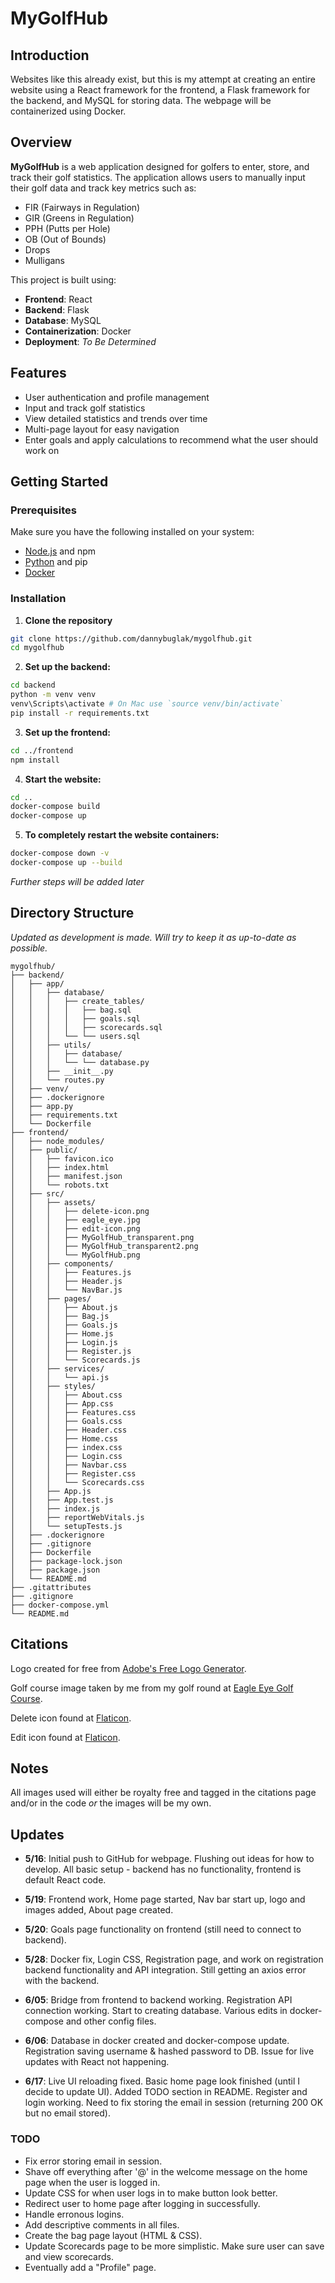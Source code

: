 # MyGolfHub

## Introduction

Websites like this already exist, but this is my attempt at creating an entire website using a React framework for the frontend, a Flask framework for the backend, and MySQL for storing data. The webpage will be containerized using Docker.

## Overview

**MyGolfHub** is a web application designed for golfers to enter, store, and track their golf statistics. The application allows users to manually input their golf data and track key metrics such as:

- FIR (Fairways in Regulation)
- GIR (Greens in Regulation)
- PPH (Putts per Hole)
- OB (Out of Bounds)
- Drops
- Mulligans

This project is built using:
- **Frontend**: React
- **Backend**: Flask
- **Database**: MySQL
- **Containerization**: Docker
- **Deployment**: *To Be Determined*

## Features

- User authentication and profile management
- Input and track golf statistics
- View detailed statistics and trends over time
- Multi-page layout for easy navigation
- Enter goals and apply calculations to recommend what the user should work on

## Getting Started

### Prerequisites

Make sure you have the following installed on your system:
- [Node.js](https://nodejs.org/) and npm
- [Python](https://www.python.org/) and pip
- [Docker](https://www.docker.com/)

### Installation

1. **Clone the repository**
```bash
git clone https://github.com/dannybuglak/mygolfhub.git
cd mygolfhub
```

2. **Set up the backend:**
```bash
cd backend
python -m venv venv
venv\Scripts\activate # On Mac use `source venv/bin/activate`
pip install -r requirements.txt
```

3. **Set up the frontend:**
```bash
cd ../frontend
npm install
```

4. **Start the website:**
```bash
cd ..
docker-compose build
docker-compose up
```

5. **To completely restart the website containers:**
```bash
docker-compose down -v
docker-compose up --build
```

*Further steps will be added later*

## Directory Structure

*Updated as development is made. Will try to keep it as up-to-date as possible.*

```plaintext
mygolfhub/
├── backend/
│   ├── app/
│   │   ├── database/
│   │   │   ├── create_tables/
│   │   │   │   ├── bag.sql
│   │   │   │   ├── goals.sql
│   │   │   │   ├── scorecards.sql
│   │   │   └── └── users.sql
│   │   ├── utils/
│   │   │   ├── database/
│   │   │   └── └── database.py
│   │   ├── __init__.py
│   │   └── routes.py
│   ├── venv/
│   ├── .dockerignore
│   ├── app.py
│   ├── requirements.txt
│   └── Dockerfile
├── frontend/
│   ├── node_modules/
│   ├── public/
│   │   ├── favicon.ico
│   │   ├── index.html
│   │   ├── manifest.json
│   │   └── robots.txt
│   ├── src/
│   │   ├── assets/
│   │   │   ├── delete-icon.png
│   │   │   ├── eagle_eye.jpg
│   │   │   ├── edit-icon.png
│   │   │   ├── MyGolfHub_transparent.png
│   │   │   ├── MyGolfHub_transparent2.png
│   │   │   └── MyGolfHub.png
│   │   ├── components/
│   │   │   ├── Features.js
│   │   │   ├── Header.js
│   │   │   └── NavBar.js
│   │   ├── pages/
│   │   │   ├── About.js
│   │   │   ├── Bag.js
│   │   │   ├── Goals.js
│   │   │   ├── Home.js
│   │   │   ├── Login.js
│   │   │   ├── Register.js
│   │   │   └── Scorecards.js
│   │   ├── services/
│   │   │   └── api.js
│   │   ├── styles/
│   │   │   ├── About.css
│   │   │   ├── App.css
│   │   │   ├── Features.css
│   │   │   ├── Goals.css
│   │   │   ├── Header.css
│   │   │   ├── Home.css
│   │   │   ├── index.css
│   │   │   ├── Login.css
│   │   │   ├── Navbar.css
│   │   │   ├── Register.css
│   │   │   └── Scorecards.css
│   │   ├── App.js
│   │   ├── App.test.js
│   │   ├── index.js
│   │   ├── reportWebVitals.js
│   │   └── setupTests.js
│   ├── .dockerignore
│   ├── .gitignore
│   ├── Dockerfile
│   ├── package-lock.json
│   ├── package.json
│   └── README.md
├── .gitattributes
├── .gitignore
├── docker-compose.yml
└── README.md
```

## Citations

Logo created for free from [Adobe's Free Logo Generator](https://www.adobe.com/express/create/logo).

Golf course image taken by me from my golf round at [Eagle Eye Golf Course](https://eagleeyegolfclub.com/).

Delete icon found at [Flaticon](https://www.flaticon.com/free-icon/trash-can_2891491).

Edit icon found at [Flaticon](https://www.flaticon.com/free-icon/edit_32355).

## Notes

All images used will either be royalty free and tagged in the citations page and/or in the code *or* the images will be my own.

## Updates
 - **5/16**: Initial push to GitHub for webpage. Flushing out ideas for how to develop. All basic setup - backend has no functionality, frontend is default React code.

 - **5/19**: Frontend work, Home page started, Nav bar start up, logo and images added, About page created.

 - **5/20**: Goals page functionality on frontend (still need to connect to backend).

 - **5/28**: Docker fix, Login CSS, Registration page, and work on registration backend functionality and API integration. Still getting an axios error with the backend.

 - **6/05**: Bridge from frontend to backend working. Registration API connection working. Start to creating database. Various edits in docker-compose and other config files.

 - **6/06**: Database in docker created and docker-compose update. Registration saving username & hashed password to DB. Issue for live updates with React not happening.

 - **6/17**: Live UI reloading fixed. Basic home page look finished (until I decide to update UI). Added TODO section in README. Register and login working. Need to fix storing the email in session (returning 200 OK but no email stored).

### TODO

 - Fix error storing email in session.
 - Shave off everything after '@' in the welcome message on the home page when the user is logged in.
 - Update CSS for when user logs in to make button look better.
 - Redirect user to home page after logging in successfully.
 - Handle erronous logins.
 - Add descriptive comments in all files.
 - Create the bag page layout (HTML & CSS).
 - Update Scorecards page to be more simplistic. Make sure user can save and view scorecards.
 - Eventually add a "Profile" page.